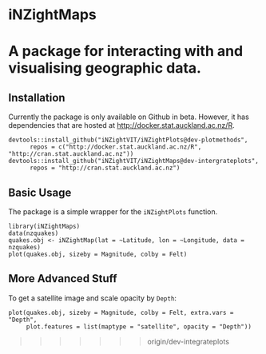 iNZightMaps
===========

A package for interacting with and visualising geographic data.
=======


## Installation

Currently the package is only available on Github in beta. However, it has dependencies that are hosted at http://docker.stat.auckland.ac.nz/R.
```{r}
devtools::install_github("iNZightVIT/iNZightPlots@dev-plotmethods",
      repos = c("http://docker.stat.auckland.ac.nz/R", "http://cran.stat.auckland.ac.nz"))
devtools::install_github("iNZightVIT/iNZightMaps@dev-intergrateplots",
      repos = "http://cran.stat.auckland.ac.nz")
```

## Basic Usage

The package is a simple wrapper for the `iNZightPlots` function.

```{r}
library(iNZightMaps)
data(nzquakes)
quakes.obj <- iNZightMap(lat = ~Latitude, lon = ~Longitude, data = nzquakes)
plot(quakes.obj, sizeby = Magnitude, colby = Felt)
```


## More Advanced Stuff

To get a satellite image and scale opacity by `Depth`:

```{r}
plot(quakes.obj, sizeby = Magnitude, colby = Felt, extra.vars = "Depth",
     plot.features = list(maptype = "satellite", opacity = "Depth"))
```
>>>>>>> origin/dev-integrateplots
